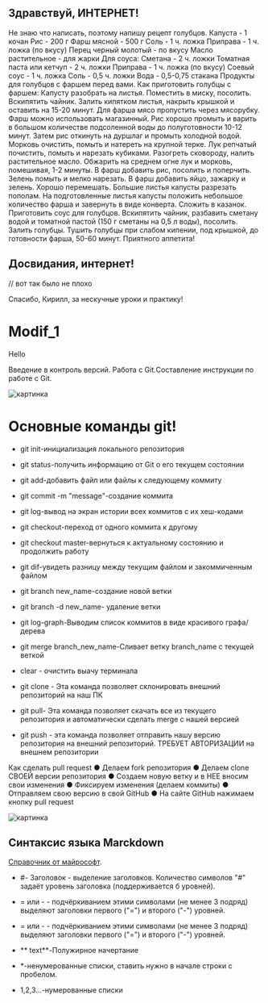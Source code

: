 ## Здравствуй, ИНТЕРНЕТ!
Не знаю что написать, поэтому напишу рецепт голубцов.
Капуста - 1 кочан
Рис - 200 г
Фарш мясной - 500 г
Соль - 1 ч. ложка
Приправа - 1 ч. ложка (по вкусу)
Перец черный молотый - по вкусу
Масло растительное - для жарки
Для соуса:
Сметана - 2 ч. ложки
Томатная паста или кетчуп - 2 ч. ложки
Приправа - 1 ч. ложка (по вкусу)
Соевый соус - 1 ч. ложка
Соль - 0,5 ч. ложки
Вода - 0,5-0,75 стакана
Продукты для голубцов с фаршем перед вами.
Как приготовить голубцы с фаршем:
Капусту разобрать на листья. Поместить в миску, посолить. Вскипятить чайник. Залить кипятком листья, накрыть крышкой и оставить на 15-20 минут.
Для фарша мясо пропустить через мясорубку. Фарш можно использовать магазинный.
Рис хорошо промыть и варить в большом количестве подсоленной воды до полуготовности 10-12 минут. Затем рис откинуть на дуршлаг и промыть холодной водой.
Морковь очистить, помыть и натереть на крупной терке.
Лук репчатый почистить, помыть и нарезать кубиками.
Разогреть сковороду, налить растительное масло. Обжарить на среднем огне лук и морковь, помешивая, 1-2 минуты.
В фарш добавить рис, посолить и поперчить.
Зелень помыть и мелко нарезать.
В фарш добавить яйцо, зажарку и зелень. Хорошо перемешать.
Большие листья капусты разрезать пополам. На подготовленные листья капусты положить небольшое количество фарша и завернуть в виде конверта. Сложить в казанок.
Приготовить соус для голубцов. Вскипятить чайник, разбавить сметану водой и томатной пастой (150 г сметаны на 0,5 л воды), посолить. Залить голубцы. Тушить голубцы при слабом кипении, под крышкой, до готовности фарша, 50-60 минут. Приятного аппетита!
## Досвидания, интернет!

// вот так было не плохо

Спасибо, Кирилл, за нескучные уроки и практику!
# Modif_1
Hello


Введение в контроль версий. Работа с Git.Составление инструкции по работе с Git.

![картинка](2.jpeg)
# Основные команды git!

* git init-инициализация локального репозитория

* git status-получить информацию от Git о его текущем состоянии

* git add-добавить файл или файлы к следующему коммиту

* git commit -m "message"-создание коммита

* git log-вывод на экран истории всех коммитов с их хеш-кодами

* git checkout-переход от одного коммита к другому

* git checkout master-вернуться к актуальному состоянию и продолжить работу

* git dif-увидеть разницу между текущим файлом и закоммиченным файлом
* git branch new_name-создание новой ветки

* git branch  -d new_name- удаление ветки

* git log-graph-Выводим список коммитов в виде красивого графа/дерева

* git merge branch_new_name-Сливает ветку branch_name с текущей веткой 

* clear - очистить выачу терминала

* git clone - Эта команда позволяет склонировать внешний репозиторий на наш ПК

* git pull- Эта команда позволяет скачать все из текущего репозитория и автоматически
сделать merge с нашей версией 
* git push - эта команда позволяет отправить нашу версию репозитория на внешний
репозиторий. ТРЕБУЕТ АВТОРИЗАЦИИ на внешнем репозитории 

Как сделать pull request
● Делаем fork репозитория
● Делаем clone СВОЕЙ версии репозитория
● Создаем новую ветку и в НЕЕ вносим свои изменения
● Фиксируем изменения (делаем коммиты)
● Отправляем свою версию в свой GitHub
● На сайте GitHub нажимаем кнопку pull request 

![картинка](1.png)

## Синтаксис языка Marckdown
 [Справочник от майрософт](https://docs.microsoft.com/ru-ru/contribute/markdown-reference).

* #- Заголовок - выделение заголовков. Количество символов "#" задаёт уровень заголовка (поддерживается б уровней).

* = или - - подчёркиванием этими символами (не менее 3 подряд) выделяют заголовки первого ("=") и второго ("-") уровней.

* = или - - подчёркиванием этими символами (не менее 3 подряд) выделяют заголовки первого ("=") и второго ("-") уровней.

* ** text**-Полужирное начертание 

* *-ненумерованные списки, ставить нужно в начале строки с пробелом.

* 1,2,3...-нумерованные списки

